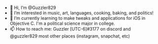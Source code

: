 - 👋 Hi, I’m @Guzzler829
- 👀 I’m interested in music, art, languages, cooking, baking, and politics!
- 🌱 I’m currently learning to make tweaks and applications for iOS in Objective C. I'm a political science major in college.
- 📫 How to reach me: Guzzler [UTC-6]#3177 on discord and @guzzler829 most other places (instagram, snapchat, etc)

<!---
Guzzler829/Guzzler829 is a ✨ special ✨ repository because its `README.md` (this file) appears on your GitHub profile.
You can click the Preview link to take a look at your changes.
--->
